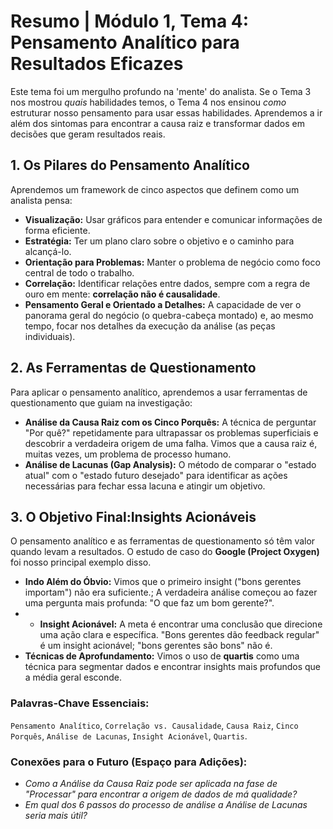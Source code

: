 # Resumo | Módulo 1, Tema 4: Pensamento Analítico para Resultados Eficazes

Este tema foi um mergulho profundo na 'mente' do analista. Se o Tema 3 nos mostrou *quais* habilidades temos, o Tema 4 nos ensinou *como* estruturar nosso pensamento para usar essas habilidades. Aprendemos a ir além dos sintomas para encontrar a causa raiz e transformar dados em decisões que geram resultados reais.

## 1. Os Pilares do Pensamento Analítico

Aprendemos um framework de cinco aspectos que definem como um analista pensa:

* **Visualização:** Usar gráficos para entender e comunicar informações de forma eficiente.
* **Estratégia:** Ter um plano claro sobre o objetivo e o caminho para alcançá-lo.
* **Orientação para Problemas:** Manter o problema de negócio como foco central de todo o trabalho.
* **Correlação:** Identificar relações entre dados, sempre com a regra de ouro em mente: **correlação não é causalidade**.
* **Pensamento Geral e Orientado a Detalhes:** A capacidade de ver o panorama geral do negócio (o quebra-cabeça montado) e, ao mesmo tempo, focar nos detalhes da execução da análise (as peças individuais).

## 2. As Ferramentas de Questionamento

Para aplicar o pensamento analítico, aprendemos a usar ferramentas de questionamento que guiam na investigação:

* **Análise da Causa Raiz com os Cinco Porquês:** A técnica de perguntar "Por quê?" repetidamente para ultrapassar os problemas superficiais e descobrir a verdadeira origem de uma falha. Vimos que a causa raiz é, muitas vezes, um problema de processo humano.
* **Análise de Lacunas (Gap Analysis):** O método de comparar o "estado atual" com o "estado futuro desejado" para identificar as ações necessárias para fechar essa lacuna e atingir um objetivo.

## 3. O Objetivo Final:Insights Acionáveis

O pensamento analítico e as ferramentas de questionamento só têm valor quando levam a resultados. O estudo de caso do **Google (Project Oxygen)** foi nosso principal exemplo disso.

* **Indo Além do Óbvio:** Vimos que o primeiro insight ("bons gerentes importam") não era suficiente.; A verdadeira análise começou ao fazer uma pergunta mais profunda: "O que faz um bom gerente?".
* * **Insight Acionável:** A meta é encontrar uma conclusão que direcione uma ação clara e específica. "Bons gerentes dão feedback regular" é um insight acionável; "bons gerentes são bons" não é.
* **Técnicas de Aprofundamento:** Vimos o uso de **quartis** como uma técnica para segmentar dados e encontrar insights mais profundos que a média geral esconde.

### Palavras-Chave Essenciais:
`Pensamento Analítico`, `Correlação vs. Causalidade`, `Causa Raiz`, `Cinco Porquês`, `Análise de Lacunas`, `Insight Acionável`, `Quartis`.

### Conexões para o Futuro (Espaço para Adições):
* *Como a Análise da Causa Raiz pode ser aplicada na fase de "Processar" para encontrar a origem de dados de má qualidade?*
* *Em qual dos 6 passos do processo de análise a Análise de Lacunas seria mais útil?*

